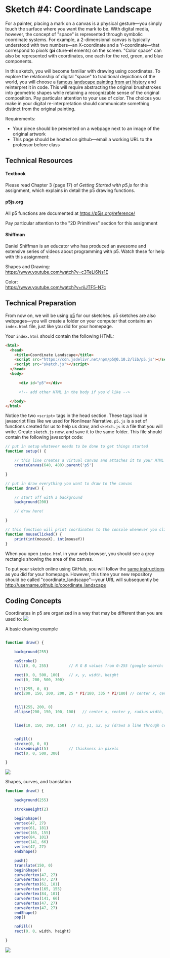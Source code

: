 # Sketch #4: Coordinate Landscape

For a painter, placing a mark on a canvas is a physical gesture—you simply touch the surface where you want the mark to be. With digital media, however, the concept of "space" is represented through symbolic coordinate systems. For example, a 2-dimensional canvas is typically understood with two numbers—an X-coordinate and a Y-coordinate—that correspond to _pixels_ (**pi** cture-**el** ements) on the screen. "Color space" can also be represented with coordinates, one each for the red, green, and blue components.

In this sketch, you will become familiar with drawing using coordinates. To explore the relationship of digital "space" to traditional depictions of the world, you will choose a [famous landscape painting from art history](https://www.google.com/search?q=famous+landscape+painting) and reinterpret it in code. This will require abstracting the original brushstrokes into geometric shapes while retaining a recognizable sense of the original composition. Pay particular attention to your use of color. The choices you make in your digital re-interpretation should communicate something distinct from the original painting.

Requirements:
- Your piece should be presented on a webpage next to an image of the original artwork
- This page should be hosted on github—email a working URL to the professor before class


## Technical Resources

#### Textbook

Please read Chapter 3 (page 17) of _Getting Started with p5.js_ for this assignment, which explains in detail the p5 drawing functions.

#### p5js.org

All p5 functions are documented at https://p5js.org/reference/  

Pay particular attention to the "2D Primitives" section for this assignment


#### Shiffman

Daniel Shiffman is an educator who has produced an awesome and extensive series of videos about programming with p5. Watch these for help with this assignment:

Shapes and Drawing:  
https://www.youtube.com/watch?v=c3TeLi6Ns1E

Color:  
https://www.youtube.com/watch?v=riiJTF5-N7c


## Technical Preparation

From now on, we will be using [p5](https://p5js.org) for our sketches. p5 sketches are also webpages—you will create a folder on your computer that contains an `index.html` file, just like you did for your homepage.

Your `index.html` should contain the following HTML:
```html
<html>
  <head>
    <title>Coordinate Landscape</title>
    <script src="https://cdn.jsdelivr.net/npm/p5@0.10.2/lib/p5.js"></script>
    <script src="sketch.js"></script>
  </head>
  <body>

      <div id="p5"></div>

      <!-- add other HTML in the body if you'd like -->

  </body>
</html>
```

Notice the two `<script>` tags in the head section. These tags load in javascript files like we used for Nonlinear Narrative. `p5.js` is a set of functions created for us to help us draw, and `sketch.js` is a file that you will write. Create `sketch.js` now, and save it to the same folder. This file should contain the following javascript code:

```js
// put in setup whatever needs to be done to get things started
function setup() {

    // this line creates a virtual canvas and attaches it to your HTML
    createCanvas(640, 480).parent('p5')

}

// put in draw everything you want to draw to the canvas
function draw() {

    // start off with a background
    background(200)

    // draw here!

}

// this function will print coordinates to the console whenever you click
function mouseClicked() {                
    print(int(mouseX), int(mouseY))
}
```

When you open `index.html` in your web browser, you should see a grey rectangle showing the area of the canvas.

To put your sketch online using GitHub, you will follow the [same instructions](../03_personal_homepage/description.md) as you did for your homepage. However, this time your new repository should be called "coordinate_landscape"—your URL will subsequently be http://username.github.io/coordinate_landscape


## Coding Concepts

Coordinates in p5 are organized in a way that may be different than you are used to:
![](grid.svg)

A basic drawing example
```js

function draw() {

    background(255)

    noStroke()              
    fill(0, 0, 255)         // R G B values from 0-255 (google search: color picker)

    rect(0, 0, 500, 100)    // x, y, width, height
    rect(0, 200, 500, 300)

    fill(255, 0, 0)
    arc(200, 150, 200, 200, 25 * PI/180, 335 * PI/180) // center x, center y, radius width, radius height, start angle, stop angle


    fill(255, 200, 0)
    ellipse(200, 150, 100, 100)   // center x, center y, radius width, radius height


    line(10, 150, 390, 150)  // x1, y1, x2, y2 (draws a line through center)


    noFill()
    stroke(0, 0, 0)          
    strokeWeight(5)         // thickness in pixels    
    rect(0, 0, 500, 300)

}
```

![](CO.png)


Shapes, curves, and translation
```js
function draw() {

    background(255)

    strokeWeight(2)

    beginShape()
    vertex(47, 27)
    vertex(61, 181)
    vertex(165, 155)
    vertex(84, 101)
    vertex(141, 66)
    vertex(47, 27)
    endShape()

    push()
    translate(150, 0)
    beginShape()
    curveVertex(47, 27)
    curveVertex(47, 27)
    curveVertex(61, 181)
    curveVertex(165, 155)
    curveVertex(84, 101)
    curveVertex(141, 66)
    curveVertex(47, 27)
    curveVertex(47, 27)
    endShape()
    pop()

    noFill()
    rect(0, 0, width, height)

}
```

![](B.png)
